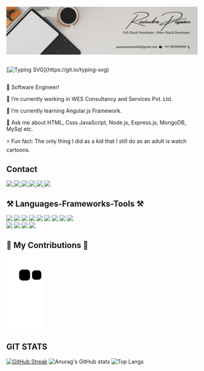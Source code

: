 <img align="center" src="https://raw.githubusercontent.com/ravindrapaswan2762/ravindrapaswan2762/main/header.jpg"/><br><br>

[![Typing SVG](https://readme-typing-svg.demolab.com/?duration=5000&size=30&width=700&lines=Hi+There!+👋+I'm+Ravindra+Paswan!;A+Passionate+Software+Developer+From+India!)](https://git.io/typing-svg)

##
📱 Software Engineer!

🔭 I’m currently working in WES Consultancy and Services Pvt. Ltd.

🌱 I’m currently learning Angular.js Framework.

💬 Ask me about HTML, Csss JavaScript, Node.js, Express.js, MongoDB, MySql etc.

⚡ Fun fact: The only thing I did as a kid that I still do as an adult is watch cartoons.

## Contact
<a href="mailto:paswanravindra209@gmail.com">
  <img src="https://img.shields.io/badge/Gmail-D14836?style=for-the-badge&logo=gmail&logoColor=white" target="_blank"/>
</a>

<a href="https://www.linkedin.com/in/ravindra-paswan-34420819b/">
  <img src="https://img.shields.io/badge/LinkedIn-0077B5?style=for-the-badge&logo=linkedin&logoColor=white" target="_blank"/>
</a>

<a href="https://twitter.com/Ravindr12184168">
  <img src="https://img.shields.io/badge/Twitter-1DA1F2?style=for-the-badge&logo=twitter&logoColor=white" target="_blank"/>
</a>

<a href="https://leetcode.com/ravindra_000/">
  <img src="https://img.shields.io/badge/-LeetCode-FFA116?style=for-the-badge&logo=LeetCode&logoColor=black" target="_blank"/>
</a>

<a href="https://ravindrapaswan2762.github.io/Portfolio-Website/">
  <img src="https://img.shields.io/badge/website-000000?style=for-the-badge&logo=About.me&logoColor=white" target="_blank"/>
</a>

<a href="https://t.me/@ionman000">
  <img src="https://img.shields.io/badge/Telegram-2CA5E0?style=for-the-badge&logo=telegram&logoColor=white" target="_blank"/>
</a>

## ⚒️ Languages-Frameworks-Tools ⚒️

<span>
<img src="https://img.shields.io/badge/HTML5-E34F26?style=for-the-badge&logo=html5&logoColor=white" />
<img src="https://img.shields.io/badge/CSS3-1572B6?style=for-the-badge&logo=css3&logoColor=white" />
<img src="https://img.shields.io/badge/JavaScript-323330?style=for-the-badge&logo=javascript&logoColor=F7DF1E" />
<img src="https://img.shields.io/badge/Node%20js-339933?style=for-the-badge&logo=nodedotjs&logoColor=white" />
<img src="https://img.shields.io/badge/React Js-1572B6?style=for-the-badge&logo=css3&logoColor=white" />
<img src="https://img.shields.io/badge/json-5E5C5C?style=for-the-badge&logo=json&logoColor=white" />
<img src="https://img.shields.io/badge/Express%20js-000000?style=for-the-badge&logo=express&logoColor=white" />
<img src="https://img.shields.io/badge/MongoDB-4EA94B?style=for-the-badge&logo=mongodb&logoColor=white" />
<img src="https://img.shields.io/badge/MySQL-005C84?style=for-the-badge&logo=mysql&logoColor=white" />
<br>
<img src="https://img.shields.io/badge/GIT-E44C30?style=for-the-badge&logo=git&logoColor=white" />
<img src="https://img.shields.io/badge/sublime_text-%23575757.svg?&style=for-the-badge&logo=sublime-text&logoColor=important" />
<img src="https://img.shields.io/badge/VSCode-0078D4?style=for-the-badge&logo=visual%20studio%20code&logoColor=white" />
<img src="https://img.shields.io/badge/IntelliJ_IDEA-000000.svg?style=for-the-badge&logo=intellij-idea&logoColor=white" />
</span>

## 🐍 My Contributions 🐍
![Snake animation](https://github.com/ravindrapaswan2762/ravindrapaswan2762/blob/output/github-contribution-grid-snake.svg)

## GIT STATS
[![GitHub Streak](https://streak-stats.demolab.com/?user=ravindrapaswan2762&theme=dark)](https://git.io/streak-stats)
![Anurag's GitHub stats](https://github-readme-stats.vercel.app/api?username=ravindrapaswan2762&theme=dark&show_icons=true)
![Top Langs](https://github-readme-stats.vercel.app/api/top-langs/?username=ravindrapaswan2762&theme=dark&hide_progress=true&)




